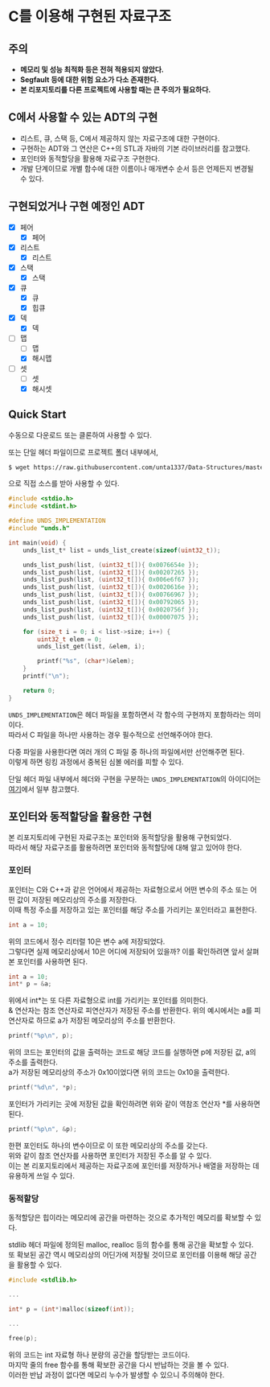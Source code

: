 # **C를 이용해 구현된 자료구조**  

## **주의**
* **메모리 및 성능 최적화 등은 전혀 적용되지 않았다.**
* **Segfault 등에 대한 위험 요소가 다소 존재한다.**
* **본 리포지토리를 다른 프로젝트에 사용할 때는 큰 주의가 필요하다.**

## **C에서 사용할 수 있는 ADT의 구현**  
* 리스트, 큐, 스택 등, C에서 제공하지 않는 자료구조에 대한 구현이다.  
* 구현하는 ADT와 그 연산은 C++의 STL과 자바의 기본 라이브러리를 참고했다.  
* 포인터와 동적할당을 활용해 자료구조 구현한다.  
* 개발 단계이므로 개별 함수에 대한 이름이나 매개변수 순서 등은 언제든지 변경될 수 있다.  

## **구현되었거나 구현 예정인 ADT**  
* [x] 페어  
    * [x] 페어  
* [x] 리스트  
    * [x] 리스트  
* [x] 스택  
    * [x] 스택  
* [x] 큐  
    * [x] 큐  
    * [x] 힙큐  
* [x] 덱  
    * [x] 덱  
* [ ] 맵  
    * [ ] 맵  
    * [x] 해시맵  
* [ ] 셋  
    * [ ] 셋  
    * [x] 해시셋  

## Quick Start
수동으로 다운로드 또는 클론하여 사용할 수 있다.  

또는 단일 헤더 파일이므로 프로젝트 폴더 내부에서,
```bash
$ wget https://raw.githubusercontent.com/unta1337/Data-Structures/master/unds.h
```
으로 직접 소스를 받아 사용할 수 있다.  

```c
#include <stdio.h>
#include <stdint.h>

#define UNDS_IMPLEMENTATION
#include "unds.h"

int main(void) {
    unds_list_t* list = unds_list_create(sizeof(uint32_t));

    unds_list_push(list, (uint32_t[]){ 0x0076654e });
    unds_list_push(list, (uint32_t[]){ 0x00207265 });
    unds_list_push(list, (uint32_t[]){ 0x006e6f67 });
    unds_list_push(list, (uint32_t[]){ 0x0020616e });
    unds_list_push(list, (uint32_t[]){ 0x00766967 });
    unds_list_push(list, (uint32_t[]){ 0x00792065 });
    unds_list_push(list, (uint32_t[]){ 0x0020756f });
    unds_list_push(list, (uint32_t[]){ 0x00007075 });

    for (size_t i = 0; i < list->size; i++) {
        uint32_t elem = 0;
        unds_list_get(list, &elem, i);

        printf("%s", (char*)&elem);
    }
    printf("\n");

    return 0;
}
```

`UNDS_IMPLEMENTATION`은 헤더 파일을 포함하면서 각 함수의 구현까지 포함하라는 의미이다.  
따라서 C 파일을 하나만 사용하는 경우 필수적으로 선언해주어야 한다.  

다중 파일을 사용한다면 여러 개의 C 파일 중 하나의 파일에서만 선언해주면 된다.  
이렇게 하면 링킹 과정에서 중복된 심볼 에러를 피할 수 있다.  

단일 헤더 파일 내부에서 헤더와 구현을 구분하는 `UNDS_IMPLEMENTATION`의 아이디어는 [여기](https://github.com/nothings/stb/blob/master/docs/stb_howto.txt)에서 일부 참고했다.  

## **포인터와 동적할당을 활용한 구현**  
본 리포지토리에 구현된 자료구조는 포인터와 동적할당을 활용해 구현되었다.  
따라서 해당 자료구조를 활용하려면 포인터와 동적할당에 대해 알고 있어야 한다.  

### **포인터**  
포인터는 C와 C++과 같은 언어에서 제공하는 자료형으로서 어떤 변수의 주소 또는 어떤 값이 저장된 메모리상의 주소를 저장한다.  
이때 특정 주소를 저장하고 있는 포인터를 해당 주소를 가리키는 포인터라고 표현한다.  

``` C
int a = 10;
```
위의 코드에서 정수 리터럴 10은 변수 a에 저장되었다.  
그렇다면 실제 메모리상에서 10은 어디에 저장되어 있을까?
이를 확인하려면 앞서 살펴본 포인터를 사용하면 된다.  

``` C
int a = 10;
int* p = &a;
```
위에서 int*는 또 다른 자료형으로 int를 가리키는 포인터를 의미한다.  
& 연산자는 참조 연산자로 피연산자가 저장된 주소를 반환한다. 위의 예시에서는 a를 피연산자로 하므로 a가 저장된 메모리상의 주소를 반환한다.  

``` C
printf("%p\n", p);
```
위의 코드는 포인터의 값을 출력하는 코드로 해당 코드를 실행하면 p에 저장된 값, a의 주소를 출력한다.  
a가 저장된 메모리상의 주소가 0x10이었다면 위의 코드는 0x10을 출력한다.  

``` C
printf("%d\n", *p);
```
포인터가 가리키는 곳에 저장된 값을 확인하려면 위와 같이 역참조 연산자 *를 사용하면 된다.  

``` C
printf("%p\n", &p);
```
한편 포인터도 하나의 변수이므로 이 또한 메모리상의 주소를 갖는다.  
위와 같이 참조 연산자를 사용하면 포인터가 저장된 주소를 알 수 있다.  
이는 본 리포지토리에서 제공하는 자료구조에 포인터를 저장하거나 배열을 저장하는 데 유용하게 쓰일 수 있다.  

### **동적할당**  
동적할당은 힙이라는 메모리에 공간을 마련하는 것으로 추가적인 메모리를 확보할 수 있다.  

stdlib 헤더 파일에 정의된 malloc, realloc 등의 함수를 통해 공간을 확보할 수 있다.  
또 확보된 공간 역시 메모리상의 어딘가에 저장될 것이므로 포인터를 이용해 해당 공간을 활용할 수 있다.  

```  C
#include <stdlib.h>

...

int* p = (int*)malloc(sizeof(int));

...

free(p);
```
위의 코드는 int 자료형 하나 분량의 공간을 할당받는 코드이다.  
마지막 줄의 free 함수를 통해 확보한 공간을 다시 반납하는 것을 볼 수 있다.  
이러한 반납 과정이 없다면 메모리 누수가 발생할 수 있으니 주의해야 한다.  
